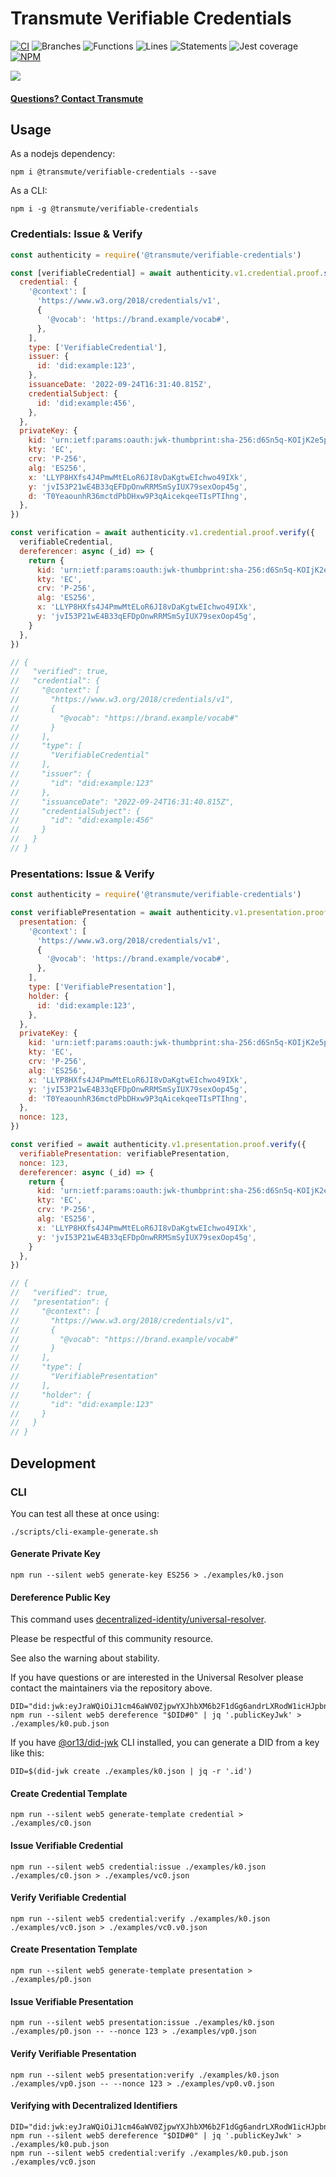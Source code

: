 # Transmute Verifiable Credentials

[![CI](https://github.com/transmute-industries/verifiable-credentials/actions/workflows/ci.yml/badge.svg)](https://github.com/transmute-industries/verifiable-credentials/actions/workflows/ci.yml)
![Branches](./badges/coverage-branches.svg)
![Functions](./badges/coverage-functions.svg)
![Lines](./badges/coverage-lines.svg)
![Statements](./badges/coverage-statements.svg)
![Jest coverage](./badges/coverage-jest%20coverage.svg)
[![NPM](https://nodei.co/npm/@transmute/verifiable-credentials.png?mini=true)](https://npmjs.org/package/@transmute/verifiable-credentials)

<img src="./transmute-banner.png" />

#### [Questions? Contact Transmute](https://transmute.typeform.com/to/RshfIw?typeform-source=did-eqt)

## Usage

As a nodejs dependency:

```
npm i @transmute/verifiable-credentials --save
```

As a CLI:

```
npm i -g @transmute/verifiable-credentials
```

### Credentials: Issue & Verify

```js
const authenticity = require('@transmute/verifiable-credentials')

const [verifiableCredential] = await authenticity.v1.credential.proof.secure({
  credential: {
    '@context': [
      'https://www.w3.org/2018/credentials/v1',
      {
        '@vocab': 'https://brand.example/vocab#',
      },
    ],
    type: ['VerifiableCredential'],
    issuer: {
      id: 'did:example:123',
    },
    issuanceDate: '2022-09-24T16:31:40.815Z',
    credentialSubject: {
      id: 'did:example:456',
    },
  },
  privateKey: {
    kid: 'urn:ietf:params:oauth:jwk-thumbprint:sha-256:d6Sn5q-KOIjK2e5pHHvotvAFEAoNif2RFkWASut2TtE',
    kty: 'EC',
    crv: 'P-256',
    alg: 'ES256',
    x: 'LLYP8HXfs4J4PmwMtELoR6JI8vDaKgtwEIchwo49IXk',
    y: 'jvI53P21wE4B33qEFDpOnwRRMSmSyIUX79sexOop45g',
    d: 'T0YeaounhR36mctdPbDHxw9P3qAicekqeeTIsPTIhng',
  },
})

const verification = await authenticity.v1.credential.proof.verify({
  verifiableCredential,
  dereferencer: async (_id) => {
    return {
      kid: 'urn:ietf:params:oauth:jwk-thumbprint:sha-256:d6Sn5q-KOIjK2e5pHHvotvAFEAoNif2RFkWASut2TtE',
      kty: 'EC',
      crv: 'P-256',
      alg: 'ES256',
      x: 'LLYP8HXfs4J4PmwMtELoR6JI8vDaKgtwEIchwo49IXk',
      y: 'jvI53P21wE4B33qEFDpOnwRRMSmSyIUX79sexOop45g',
    }
  },
})

// {
//   "verified": true,
//   "credential": {
//     "@context": [
//       "https://www.w3.org/2018/credentials/v1",
//       {
//         "@vocab": "https://brand.example/vocab#"
//       }
//     ],
//     "type": [
//       "VerifiableCredential"
//     ],
//     "issuer": {
//       "id": "did:example:123"
//     },
//     "issuanceDate": "2022-09-24T16:31:40.815Z",
//     "credentialSubject": {
//       "id": "did:example:456"
//     }
//   }
// }
```

### Presentations: Issue & Verify

```js
const authenticity = require('@transmute/verifiable-credentials')

const verifiablePresentation = await authenticity.v1.presentation.proof.secure({
  presentation: {
    '@context': [
      'https://www.w3.org/2018/credentials/v1',
      {
        '@vocab': 'https://brand.example/vocab#',
      },
    ],
    type: ['VerifiablePresentation'],
    holder: {
      id: 'did:example:123',
    },
  },
  privateKey: {
    kid: 'urn:ietf:params:oauth:jwk-thumbprint:sha-256:d6Sn5q-KOIjK2e5pHHvotvAFEAoNif2RFkWASut2TtE',
    kty: 'EC',
    crv: 'P-256',
    alg: 'ES256',
    x: 'LLYP8HXfs4J4PmwMtELoR6JI8vDaKgtwEIchwo49IXk',
    y: 'jvI53P21wE4B33qEFDpOnwRRMSmSyIUX79sexOop45g',
    d: 'T0YeaounhR36mctdPbDHxw9P3qAicekqeeTIsPTIhng',
  },
  nonce: 123,
})

const verified = await authenticity.v1.presentation.proof.verify({
  verifiablePresentation: verifiablePresentation,
  nonce: 123,
  dereferencer: async (_id) => {
    return {
      kid: 'urn:ietf:params:oauth:jwk-thumbprint:sha-256:d6Sn5q-KOIjK2e5pHHvotvAFEAoNif2RFkWASut2TtE',
      kty: 'EC',
      crv: 'P-256',
      alg: 'ES256',
      x: 'LLYP8HXfs4J4PmwMtELoR6JI8vDaKgtwEIchwo49IXk',
      y: 'jvI53P21wE4B33qEFDpOnwRRMSmSyIUX79sexOop45g',
    }
  },
})

// {
//   "verified": true,
//   "presentation": {
//     "@context": [
//       "https://www.w3.org/2018/credentials/v1",
//       {
//         "@vocab": "https://brand.example/vocab#"
//       }
//     ],
//     "type": [
//       "VerifiablePresentation"
//     ],
//     "holder": {
//       "id": "did:example:123"
//     }
//   }
// }
```

## Development

### CLI

You can test all these at once using:

```
./scripts/cli-example-generate.sh
```

#### Generate Private Key

```
npm run --silent web5 generate-key ES256 > ./examples/k0.json
```

#### Dereference Public Key

This command uses [decentralized-identity/universal-resolver](https://github.com/decentralized-identity/universal-resolver).

Please be respectful of this community resource.

See also the warning about stability.

If you have questions or are interested in the Universal Resolver please contact the maintainers via the repository above.

```
DID="did:jwk:eyJraWQiOiJ1cm46aWV0ZjpwYXJhbXM6b2F1dGg6andrLXRodW1icHJpbnQ6c2hhLTI1NjpkNlNuNXEtS09JaksyZTVwSEh2b3R2QUZFQW9OaWYyUkZrV0FTdXQyVHRFIiwia3R5IjoiRUMiLCJjcnYiOiJQLTI1NiIsImFsZyI6IkVTMjU2IiwieCI6IkxMWVA4SFhmczRKNFBtd010RUxvUjZKSTh2RGFLZ3R3RUljaHdvNDlJWGsiLCJ5IjoianZJNTNQMjF3RTRCMzNxRUZEcE9ud1JSTVNtU3lJVVg3OXNleE9vcDQ1ZyJ9"
npm run --silent web5 dereference "$DID#0" | jq '.publicKeyJwk' > ./examples/k0.pub.json
```

If you have [@or13/did-jwk](https://github.com/OR13/did-jwk) CLI installed, you can generate a DID from a key like this:

```
DID=$(did-jwk create ./examples/k0.json | jq -r '.id')
```

#### Create Credential Template

```
npm run --silent web5 generate-template credential > ./examples/c0.json
```

#### Issue Verifiable Credential

```
npm run --silent web5 credential:issue ./examples/k0.json ./examples/c0.json > ./examples/vc0.json
```

#### Verify Verifiable Credential

```
npm run --silent web5 credential:verify ./examples/k0.json ./examples/vc0.json > ./examples/vc0.v0.json
```

#### Create Presentation Template

```
npm run --silent web5 generate-template presentation > ./examples/p0.json
```

#### Issue Verifiable Presentation

```
npm run --silent web5 presentation:issue ./examples/k0.json ./examples/p0.json -- --nonce 123 > ./examples/vp0.json
```

#### Verify Verifiable Presentation

```
npm run --silent web5 presentation:verify ./examples/k0.json ./examples/vp0.json -- --nonce 123 > ./examples/vp0.v0.json
```

#### Verifying with Decentralized Identifiers

```
DID="did:jwk:eyJraWQiOiJ1cm46aWV0ZjpwYXJhbXM6b2F1dGg6andrLXRodW1icHJpbnQ6c2hhLTI1NjpkNlNuNXEtS09JaksyZTVwSEh2b3R2QUZFQW9OaWYyUkZrV0FTdXQyVHRFIiwia3R5IjoiRUMiLCJjcnYiOiJQLTI1NiIsImFsZyI6IkVTMjU2IiwieCI6IkxMWVA4SFhmczRKNFBtd010RUxvUjZKSTh2RGFLZ3R3RUljaHdvNDlJWGsiLCJ5IjoianZJNTNQMjF3RTRCMzNxRUZEcE9ud1JSTVNtU3lJVVg3OXNleE9vcDQ1ZyJ9"
npm run --silent web5 dereference "$DID#0" | jq '.publicKeyJwk' > ./examples/k0.pub.json
npm run --silent web5 credential:verify ./examples/k0.pub.json ./examples/vc0.json
```
